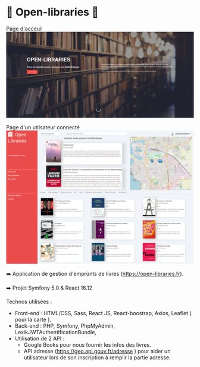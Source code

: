 # :orange_book: Open-libraries :orange_book:


Page d'acceuil
![Page d'acceuil](./home.png "acceuil")

Page d'un utilsateur connecté
![Page utilisateur connecté](./home-user.png "acceuil")


:arrow_right:   Application de gestion d'emprûnts de livres (https://open-libraries.fr).

:arrow_right:   Projet Symfony 5.0 & React 16.12

Technos utilisées :

* Front-end : HTML/CSS, Sass, React JS, React-boostrap, Axios, Leaflet ( pour la carte ).
* Back-end : PHP, Symfony, PhpMyAdmin, LexikJWTAuthentificationBundle,
* Utilisation de 2 API : 
  * Google Books pour nous fournir les infos des livres.
  * API adresse (https://geo.api.gouv.fr/adresse ) pour aider un utilisateur lors de son inscription à remplir la partie adresse.
